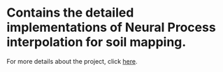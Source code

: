 # Contains the detailed implementations of Neural Process interpolation for soil mapping.
For more details about the project, click [here](https://github.com/chandan5362/Soil-Mapping/blob/52c583711d135f32499bc88637ca77aaea2be884/report_ppt.pdf).
